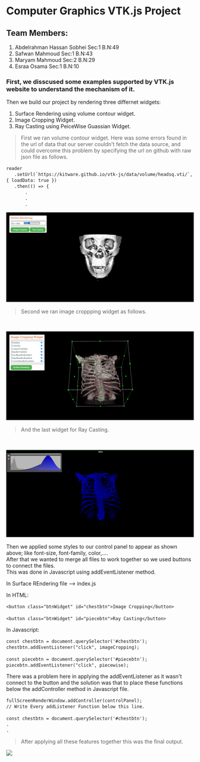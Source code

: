 # Computer Graphics VTK.js Project

## Team Members: 
1. Abdelrahman Hassan Sobhei    Sec:1 B.N:49
2. Safwan Mahmoud               Sec:1 B.N:43
3. Maryam Mahmoud               Sec:2 B.N:29
4. Esraa Osama                  Sec:1 B.N:10

### First, we disscused some examples supported by VTK.js website to understand the mechanism of it.
 Then we build our project by rendering three differnet widgets:
 1. Surface Rendering using volume contour widget.
 2. Image Cropping Widget.
 3. Ray Casting using PeiceWise Guassian Widget.
 

 > First we ran volume contour widget.
 Here was some errors found in the url of data that our server couldn't fetch the data source, and could overcome this problem by specifying the url on github with raw json file as follows. <br>

 ```
reader
    .setUrl(`https://kitware.github.io/vtk-js/data/volume/headsq.vti/`, { loadData: true })
    .then(() => {
        .
        .
        .
 ```

![](./Screens/img1.png)

> Second we ran image croppping widget as follows.
<br>

![](./Screens/img2.png)

> And the last widget for Ray Casting.
<br>

![](./Screens/img3.png)

Then we applied some styles to our control panel to appear as shown above; like font-size, font-family, color,....<br>
After that we wanted to merge all files to work together so we used buttons to connect the files.<br>
This was done in Javascript using addEventListener method.<br>

In Surface REndering file --> index.js

In HTML:

```
<button class="btnWidget" id="chestbtn">Image Cropping</button>

<button class="btnWidget" id="piecebtn">Ray Casting</button>
```

In Javascript:

```
const chestbtn = document.querySelector('#chestbtn');
chestbtn.addEventListener("click", imageCropping);

const piecebtn = document.querySelector('#piecebtn');
piecebtn.addEventListener("click", piecewise);
```

There was a problem here in applying the addEventListener as it wasn't connect to the button and the solution was that to place these functions below the addController method in Javascript file. <br>

```
fullScreenRenderWindow.addController(controlPanel);
// Write Every addListener Function below this line.

const chestbtn = document.querySelector('#chestbtn');
.
.

```

> After applying all these features together this was the final output.<br>


![](./Screens/full_project.gif)

